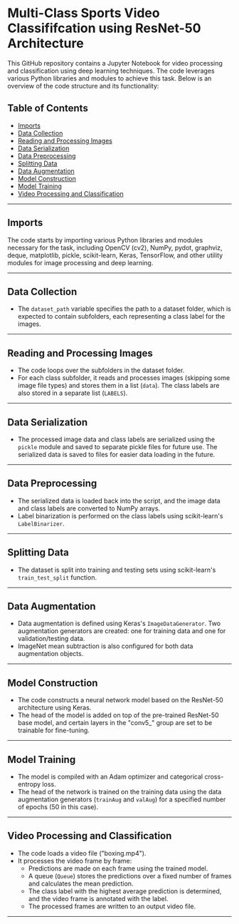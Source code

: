 # Multi-Class Sports Video Classififcation using ResNet-50 Architecture

This GitHub repository contains a Jupyter Notebook for video processing and classification using deep learning techniques. The code leverages various Python libraries and modules to achieve this task. Below is an overview of the code structure and its functionality:

## Table of Contents
- [Imports](#imports)
- [Data Collection](#data-collection)
- [Reading and Processing Images](#reading-and-processing-images)
- [Data Serialization](#data-serialization)
- [Data Preprocessing](#data-preprocessing)
- [Splitting Data](#splitting-data)
- [Data Augmentation](#data-augmentation)
- [Model Construction](#model-construction)
- [Model Training](#model-training)
- [Video Processing and Classification](#video-processing-and-classification)

---

## Imports
The code starts by importing various Python libraries and modules necessary for the task, including OpenCV (cv2), NumPy, pydot, graphviz, deque, matplotlib, pickle, scikit-learn, Keras, TensorFlow, and other utility modules for image processing and deep learning.

---

## Data Collection
- The `dataset_path` variable specifies the path to a dataset folder, which is expected to contain subfolders, each representing a class label for the images.

---

## Reading and Processing Images
- The code loops over the subfolders in the dataset folder.
- For each class subfolder, it reads and processes images (skipping some image file types) and stores them in a list (`data`). The class labels are also stored in a separate list (`LABELS`).

---

## Data Serialization
- The processed image data and class labels are serialized using the `pickle` module and saved to separate pickle files for future use. The serialized data is saved to files for easier data loading in the future.

---

## Data Preprocessing
- The serialized data is loaded back into the script, and the image data and class labels are converted to NumPy arrays.
- Label binarization is performed on the class labels using scikit-learn's `LabelBinarizer`.

---

## Splitting Data
- The dataset is split into training and testing sets using scikit-learn's `train_test_split` function.

---

## Data Augmentation
- Data augmentation is defined using Keras's `ImageDataGenerator`. Two augmentation generators are created: one for training data and one for validation/testing data.
- ImageNet mean subtraction is also configured for both data augmentation objects.

---

## Model Construction
- The code constructs a neural network model based on the ResNet-50 architecture using Keras.
- The head of the model is added on top of the pre-trained ResNet-50 base model, and certain layers in the "conv5_" group are set to be trainable for fine-tuning.

---

## Model Training
- The model is compiled with an Adam optimizer and categorical cross-entropy loss.
- The head of the network is trained on the training data using the data augmentation generators (`trainAug` and `valAug`) for a specified number of epochs (50 in this case).

---

## Video Processing and Classification
- The code loads a video file ("boxing.mp4").
- It processes the video frame by frame:
  - Predictions are made on each frame using the trained model.
  - A queue (`Queue`) stores the predictions over a fixed number of frames and calculates the mean prediction.
  - The class label with the highest average prediction is determined, and the video frame is annotated with the label.
  - The processed frames are written to an output video file.

---
